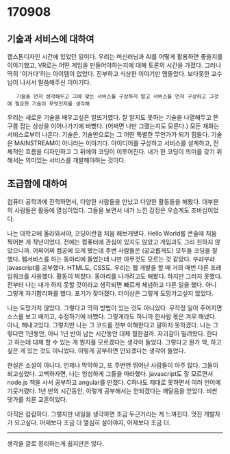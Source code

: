 # 170908

## 기술과 서비스에 대하여
캡스톤디자인 시간에 있었던 일이다. 우리는 머신러닝과 AI를 어떻게 활용하면 좋을지를 이야기했고, VR로는 어떤 게임을 만들어야하는지에 대해 토론의 시간을 가졌다. 그러나 딱히 '이거다'하는 아이템이 없었다. 진부하고 식상한 이야기만 맴돌았다. 보다못한 교수님이 나서서 말씀해주신 이야기다.

       기술을 먼저 생각해두고 그에 맞는 서비스를 구상하지 말고 서비스를 먼저 구상하고 그것에 필요한 기술이 무엇인지를 생각해

우리는 새로운 기술을 배우고싶은 얼뜨기였다. 잘 알지도 못하는 기술을 나열해두고 뜬구름 잡는 상상을 이어나가기에 바빴다. (어쩌면 나만 그랬는지도 모른다.) 모든 재화는 서비스로부터 나온다. 기술은, 기술만으로는 그 어떤 특별한 무언가가 되기 힘들다. 기술은 MAINSTREAM이 아니라는 이야기다. 아이디어를 구상하고 서비스를 설계하고, 전체적인 흐름을 디자인하고 그 뒤에야 코딩이 이루어진다. 내가 한 코딩이 의미를 갖기 위해서는 의미있는 서비스를 개발해야하는 것이다. 


## 조급함에 대하여
컴퓨터 공학과에 진학하면서, 다양한 사람들을 만났고 다양한 활동들을 해봤다. 대부분의 사람들은 활동에 열심이었다. 그들을 보면서 내가 느낀 감정은 우습게도 조바심이었다. 

나는 대학교에 올라와서야, 코딩이란걸 처음 해보게됐다. Hello World를 콘솔에 처음 찍어본 게 작년이었다. 전에는 컴퓨터에 관심이 있지도 않았고 게임과도 그리 친하지 않았으니까. 어찌어찌 컴공에 오게 됐는데 주변 사람들은 (공교롭게도) 모두들 코딩을 잘했다. 웹서비스를 하는 동아리에 들었는데 나만 아무것도 모르는 것 같았다. 부랴부랴 javascript를 공부했다. HTML도, CSS도. 우리는 웹 개발을 할 때 거의 매번 다른 프레임워크를 사용했다. 활동이 벅찼다. 동아리를 나가려고도 해봤다. 하지만 그러지 못했다. 전부터 나는 내가 하지 못할 것이라고 생각되면 빠르게 체념하고 다른 일을 했다. 아니 그렇게 자기합리화를 했다. 포기가 잦아졌다. 더이상은 그렇게 도망가고싶지 않았다. 

나는 도망가지 않았다. 그렇다고 딱히 방법이 있는 것도 아니었다. 무작정 일이 주어지면 소스를 보고 배끼고, 수정하기에 바빴다. 그렇게라도 하니까 한사람 몫은 겨우 해냈다. 아니, 해내고있다. 그렇지만 나는 그 코드를 전부 이해한다고 말하지 못하겠다. 나는 그렇다면 1년동안, 아니 1년 반이 넘는 시간동안 대체 뭘한걸까. 자괴감이 밀려왔다. 한다고 하는데 대체 할 수 있는 게 뭔지를 모르겠다는 생각이 들었다. 그렇다고 뭔가 딱, 하고싶은 게 있는 것도 아니었다. 이렇게 공부하면 안되겠다는 생각이 들었다. 

현실은 소설이 아니다. 언제나 막막하고, 또 주변엔 뛰어난 사람들이 아주 많다. 그들이 되고싶었다. 고백하자면, 나는 엉성하게 그들을 따라했다. javascript도 잘 모르면서 node.js 책을 사서 공부하고 angular를 만졌다. C하나도 제대로 못하면서 여러 언어에 기웃거렸다. 1년 반의 시간동안, 이렇게 공부해서는 안되겠다는 깨달음을 얻었다. 비싼 댓가를 치룬 교훈이었다. 

아직은 캄캄하다. 그렇지만 내일을 생각하면 조금 두근거리는 게 느껴진다. 멋진 개발자가 되고싶다. 어제보다 조금 더 열심히 살아야지, 어제보다 조금 더.

***
생각을 글로 정리하는게 쉽지만은 않다. 

